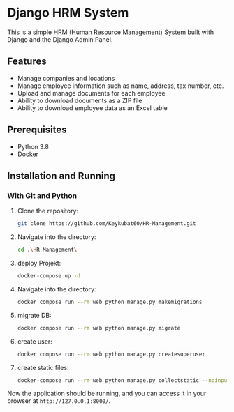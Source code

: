 # Django HRM System

This is a simple HRM (Human Resource Management) System built with Django and the Django Admin Panel.

## Features

- Manage companies and locations
- Manage employee information such as name, address, tax number, etc.
- Upload and manage documents for each employee
- Ability to download documents as a ZIP file
- Ability to download employee data as an Excel table

## Prerequisites

- Python 3.8
- Docker

## Installation and Running

### With Git and Python

1. Clone the repository:

    ```bash
    git clone https://github.com/Keykubat60/HR-Management.git
    ```

2. Navigate into the directory:

    ```bash
    cd .\HR-Management\
    ```
   
3. deploy Projekt:

    ```bash
    docker-compose up -d       
    ``` 
   
4. Navigate into the directory:

    ```bash
    docker compose run --rm web python manage.py makemigrations
    ```
   
5. migrate DB:

    ```bash
    docker compose run --rm web python manage.py migrate
    ```
  
6. create user:

    ```bash
    docker compose run --rm web python manage.py createsuperuser
    ``` 



7. create static files:

    ```bash
    docker-compose run --rm web python manage.py collectstatic --noinput
    ```


Now the application should be running, and you can access it in your browser at `http://127.0.0.1:8000/`.
